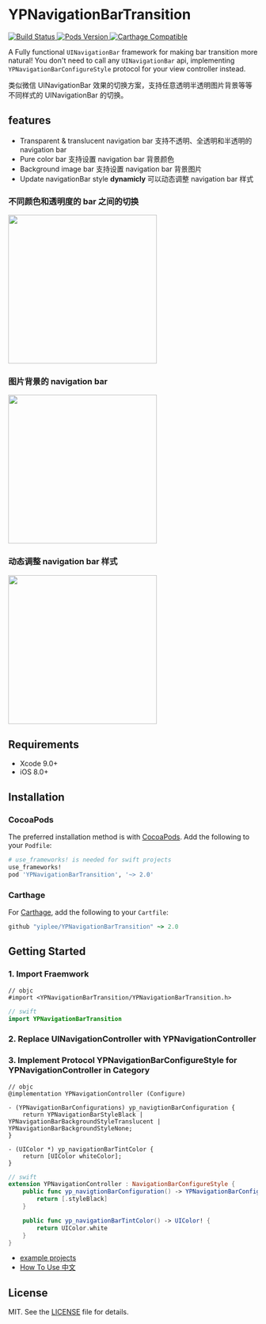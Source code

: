 # YPNavigationBarTransition

<p align="left">
    <a href="https://travis-ci.org/yiplee/YPNavigationBarTransition">
        <img src="https://travis-ci.org/yiplee/YPNavigationBarTransition.svg?branch=master&style=flat"
             alt="Build Status">
    </a>
    <a href="https://cocoapods.org/pods/YPNavigationBarTransition">
        <img src="https://img.shields.io/cocoapods/v/YPNavigationBarTransition.svg?style=flat"
             alt="Pods Version">
    </a>
    <!-- <a href='https://coveralls.io/github/yiplee/YPNavigationBarTransition?branch=master'>
        <img src='https://coveralls.io/repos/github/yiplee/YPNavigationBarTransition/badge.svg?branch=master' alt='Coverage Status' />
    </a> -->
    <a href="https://github.com/Carthage/Carthage">
        <img src="https://img.shields.io/badge/Carthage-compatible-brightgreen.svg?style=flat"
             alt="Carthage Compatible">
    </a>
</p>

A Fully functional `UINavigationBar` framework for making bar transition more natural! You don't need to call any `UINavigationBar` api, implementing `YPNavigationBarConfigureStyle` protocol for your view controller instead.

类似微信 UINavigationBar 效果的切换方案，支持任意透明半透明图片背景等等不同样式的 UINavigationBar 的切换。

## features

- Transparent & translucent navigation bar  支持不透明、全透明和半透明的 navigation bar
- Pure color bar 支持设置 navigation bar 背景颜色
- Background image bar 支持设置 navigation bar 背景图片
- Update navigationBar style **dynamicly** 可以动态调整 navigation bar 样式

### 不同颜色和透明度的 bar 之间的切换

<p>
    <a href="https://www.youtube.com/watch?v=u8Y-pvqE9_4">
        <img src="https://raw.githubusercontent.com/yiplee/YPNavigationBarTransition/master/screenshots/gif-01.gif" width=300>
    </a>
</p>

### 图片背景的 navigation bar

<p>
    <a href="https://www.youtube.com/watch?v=u8Y-pvqE9_4">
        <img src="https://raw.githubusercontent.com/yiplee/YPNavigationBarTransition/master/screenshots/gif-02.gif" width=300>
    </a>
</p>

### 动态调整 navigation bar 样式

<p>
    <a href="https://www.youtube.com/watch?v=u8Y-pvqE9_4">
        <img src="https://raw.githubusercontent.com/yiplee/YPNavigationBarTransition/master/screenshots/gif-03.gif" width=300>
    </a>
</p>

## Requirements

- Xcode 9.0+
- iOS 8.0+

## Installation

### CocoaPods

The preferred installation method is with [CocoaPods](https://cocoapods.org). Add the following to your `Podfile`:

```ruby
# use_frameworks! is needed for swift projects
use_frameworks!
pod 'YPNavigationBarTransition', '~> 2.0'
```

### Carthage

For [Carthage](https://github.com/Carthage/Carthage), add the following to your `Cartfile`:

```ruby
github "yiplee/YPNavigationBarTransition" ~> 2.0
```

## Getting Started

### 1. Import Fraemwork

```objc
// objc
#import <YPNavigationBarTransition/YPNavigationBarTransition.h>
```

```swift
// swift
import YPNavigationBarTransition
```

### 2. Replace UINavigationController with YPNavigationController

### 3. Implement Protocol YPNavigationBarConfigureStyle for YPNavigationController in Category

```objc
// objc
@implementation YPNavigationController (Configure)

- (YPNavigationBarConfigurations) yp_navigtionBarConfiguration {
    return YPNavigationBarStyleBlack | YPNavigationBarBackgroundStyleTranslucent | YPNavigationBarBackgroundStyleNone;
}

- (UIColor *) yp_navigationBarTintColor {
    return [UIColor whiteColor];
}
```

```swift
// swift
extension YPNavigationController : NavigationBarConfigureStyle {
    public func yp_navigtionBarConfiguration() -> YPNavigationBarConfigurations {
        return [.styleBlack]
    }

    public func yp_navigationBarTintColor() -> UIColor! {
        return UIColor.white
    }
}
```

- [example projects](https://github.com/yiplee/YPNavigationBarTransition/tree/master/Examples)
- [How To Use 中文](https://github.com/yiplee/YPNavigationBarTransition/blob/master/docs/how_to_use_CN.markdown)

## License

MIT. See the [LICENSE](LICENSE) file for details.

